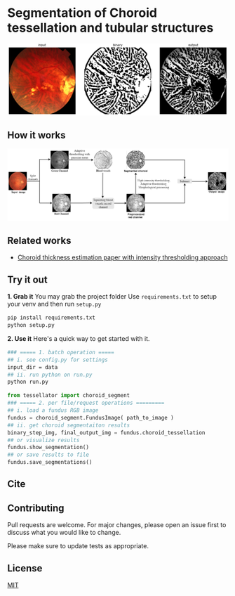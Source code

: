 # Segmentation of Choroid tessellation and tubular structures 

![example results](example_outz.png)


## How it works

![flow chart](choroid_method.png)


## Related works
- [Choroid thickness estimation paper with intensity thresholding approach](https://www.nature.com/articles/s41598-020-62347-7)


## Try it out
**1. Grab it**
You may grab the project folder
Use `requirements.txt` to setup your venv and then run `setup.py` 

```bash
pip install requirements.txt
python setup.py
```

**2. Use it**
Here's a quick way to get started with it. 

```bash
### ===== 1. batch operation =====
## i. see config.py for settings 
input_dir = data
## ii. run python on run.py 
python run.py 
```

```python
from tessellator import choroid_segment
### ===== 2. per file/request operations =========
## i. load a fundus RGB image 
fundus = choroid_segment.FundusImage( path_to_image )
## ii. get choroid segmentaiton results 
binary_step_img, final_output_img = fundus.choroid_tessellation
## or visualize results 
fundus.show_segmentation() 
## or save results to file 
fundus.save_segmentations() 
```

## Cite


## Contributing
Pull requests are welcome. For major changes, please open an issue first to discuss what you would like to change.

Please make sure to update tests as appropriate.

## License
[MIT](https://choosealicense.com/licenses/mit/) 
